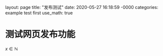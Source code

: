 layout: page
title: "发布测试"
date: 2020-05-27 16:18:59 -0000
categories: example test first
use_math: true

# 测试网页发布功能

$x\in\mathbb{N}$